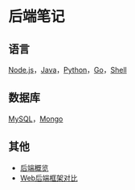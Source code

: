 # 后端笔记
## 语言
[Node.js](language/nodejs)，[Java](language/java)，[Python](language/python)，[Go](language/go)，[Shell](language/shell)


## 数据库
[MySQL](database/mysql)，[Mongo](database/mongo)

## 其他
* [后端概览](summary)
* [Web后端框架对比](web-framework-compare)
